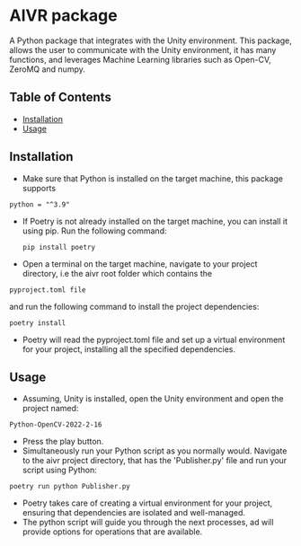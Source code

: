 # AIVR package
A Python package that integrates with the Unity environment. This package,
allows the user to communicate with the Unity environment, it has many functions,
and leverages Machine Learning libraries such as Open-CV, ZeroMQ and numpy.

## Table of Contents

- [Installation](#installation)
- [Usage](#usage)


## Installation

- Make sure that Python is installed on the target machine, this package
 supports
 ```
 python = "^3.9"
 ````
- If Poetry is not already installed on the target machine, you can install it    using pip. Run the following command:
  ```
  pip install poetry
  ```
- Open a terminal on the target machine, navigate to your project directory, i.e the aivr root folder which contains the
```
pyproject.toml file
```
and run the following command to install the project dependencies:
  ```
  poetry install
  ```
- Poetry will read the pyproject.toml file and set up a virtual environment for your project, installing all the specified dependencies.

## Usage

- Assuming, Unity is installed, open the Unity environment and open the project named:
```
Python-OpenCV-2022-2-16
```
- Press the play button.
- Simultaneously run your Python script as you normally would. Navigate to the aivr project directory, that has the 'Publisher.py' file and run your script using Python:
```
poetry run python Publisher.py
```
- Poetry takes care of creating a virtual environment for your project, ensuring that dependencies are isolated and well-managed.
- The python script will guide you through the next processes, ad will provide options for operations that are available.
